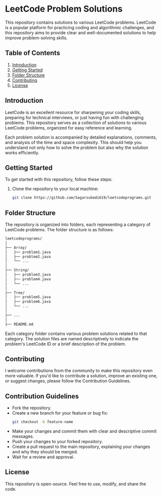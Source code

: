 # LeetCode Problem Solutions

This repository contains solutions to various LeetCode problems. LeetCode is a popular platform for practicing coding and algorithmic challenges, and this repository aims to provide clear and well-documented solutions to help improve problem-solving skills.

## Table of Contents

1. [Introduction](#introduction)
2. [Getting Started](#getting-started)
3. [Folder Structure](#folder-structure)
4. [Contributing](#contributing)
5. [License](#license)

## Introduction

LeetCode is an excellent resource for sharpening your coding skills, preparing for technical interviews, or just having fun with challenging problems. This repository serves as a collection of solutions to various LeetCode problems, organized for easy reference and learning.

Each problem solution is accompanied by detailed explanations, comments, and analysis of the time and space complexity. This should help you understand not only how to solve the problem but also why the solution works efficiently.

## Getting Started

To get started with this repository, follow these steps:

1. Clone the repository to your local machine:

   ```bash
   git clone https://github.com/Sagarsubedi619/leetcodeprograms.git

## Folder Structure

The repository is organized into folders, each representing a category of LeetCode problems. The folder structure is as follows:

 ```bash
leetcodeprograms/
│
├── Array/
│   ├── problem1.java
│   ├── problem2.java
│   └── ...
│
├── String/
│   ├── problem3.java
│   ├── problem4.java
│   └── ...
│
├── Tree/
│   ├── problem5.java
│   ├── problem6.java
│   └── ...
│
├── ...
│
├── README.md

```
Each category folder contains various problem solutions related to that category. The solution files are named descriptively to indicate the problem's LeetCode ID or a brief description of the problem.

## Contributing
I welcome contributions from the community to make this repository even more valuable. If you'd like to contribute a solution, improve an existing one, or suggest changes, please follow the Contribution Guidelines.

## Contribution Guidelines
* Fork the repository.
* Create a new branch for your feature or bug fix:
  ```bash
  git checkout -b feature-name

* Make your changes and commit them with clear and descriptive commit messages.
* Push your changes to your forked repository.
* Create a pull request to the main repository, explaining your changes and why they should be merged.
* Wait for a review and approval.

## License
This repository is open-source. Feel free to use, modify, and share the code.

